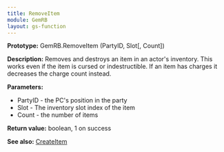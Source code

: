 ```yaml
---
title: RemoveItem
module: GemRB
layout: gs-function
---
```


**Prototype:** GemRB.RemoveItem (PartyID, Slot[, Count])

**Description:** Removes and destroys an item in an actor's inventory. This 
works even if the item is cursed or indestructible. If an item has charges 
it decreases the charge count instead.

**Parameters:**
  * PartyID - the PC's position in the party
  * Slot    - The inventory slot index of the item
  * Count   - the number of items

**Return value:** boolean, 1 on success

**See also:** [CreateItem](CreateItem.md)
